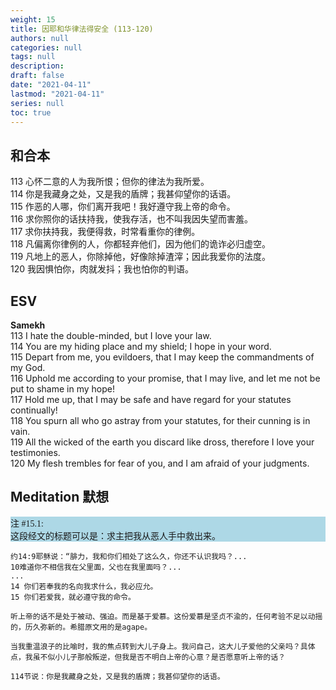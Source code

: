 ```yaml
---
weight: 15
title: 因耶和华律法得安全 (113-120)
authors: null
categories: null
tags: null
description:
draft: false
date: "2021-04-11"
lastmod: "2021-04-11"
series: null
toc: true
---
```



<!--more-->
## 和合本
113 心怀二意的人为我所恨；但你的律法为我所爱。  
114 你是我藏身之处，又是我的盾牌；我甚仰望你的话语。  
115 作恶的人哪，你们离开我吧！我好遵守我上帝的命令。  
116 求你照你的话扶持我，使我存活，也不叫我因失望而害羞。  
117 求你扶持我，我便得救，时常看重你的律例。  
118 凡偏离你律例的人，你都轻弃他们，因为他们的诡诈必归虚空。  
119 凡地上的恶人，你除掉他，好像除掉渣滓；因此我爱你的法度。  
120 我因惧怕你，肉就发抖；我也怕你的判语。  


## ESV
**Samekh**  
113 I hate the double-minded, but I love your law.  
114 You are my hiding place and my shield; I hope in your word.  
115 Depart from me, you evildoers, that I may keep the commandments of my God.  
116 Uphold me according to your promise, that I may live, and let me not be put to shame in my hope!  
117 Hold me up, that I may be safe and have regard for your statutes continually!  
118 You spurn all who go astray from your statutes, for their cunning is in vain.  
119 All the wicked of the earth you discard like dross, therefore I love your testimonies.  
120 My flesh trembles for fear of you, and I am afraid of your judgments.  

## Meditation 默想
<div style="background-color:#add8e6; font-family: Calibri;
  font-size: 14px;text-align:left; vertical-align: middle;">

注 #15.1:  
这段经文的标题可以是：求主把我从恶人手中救出来。

</div>

    约14:9耶稣说：“腓力，我和你们相处了这么久，你还不认识我吗？...
    10难道你不相信我在父里面，父也在我里面吗？...
    ...
    14 你们若奉我的名向我求什么，我必应允。
    15 你们若爱我，就必遵守我的命令。
    
    听上帝的话不是处于被动、强迫。而是基于爱慕。这份爱慕是坚贞不渝的，任何考验不足以动摇的，历久弥新的。希腊原文用的是agape。
    
    当我重温浪子的比喻时，我的焦点转到大儿子身上。我问自己，这大儿子爱他的父亲吗？具体点，我虽不似小儿子那般叛逆，但我是否不明白上帝的心意？是否愿意听上帝的话？
    
    114节说：你是我藏身之处，又是我的盾牌；我甚仰望你的话语。
    

<script>
    var refTagger = {
        settings: {
            bibleVersion: "KJV" /*hlybblsmpshndtn*/
        }
    }; 

    (function(d, t) {
        var n=d.querySelector('[nonce]');
        refTagger.settings.nonce = n && (n.nonce||n.getAttribute('nonce'));
        var g = d.createElement(t), s = d.getElementsByTagName(t)[0];
        g.src = 'https://api.reftagger.com/v2/RefTagger.js';
        g.nonce = refTagger.settings.nonce;
        s.parentNode.insertBefore(g, s);
    }(document, 'script'));
</script>